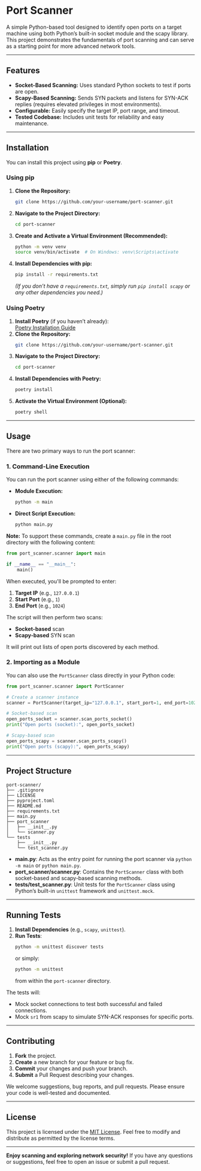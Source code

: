# Port Scanner

A simple Python-based tool designed to identify open ports on a target machine using both Python’s built-in socket module and the scapy library. This project demonstrates the fundamentals of port scanning and can serve as a starting point for more advanced network tools.

---

## Features

- **Socket-Based Scanning:** Uses standard Python sockets to test if ports are open.
- **Scapy-Based Scanning:** Sends SYN packets and listens for SYN-ACK replies (requires elevated privileges in most environments).
- **Configurable:** Easily specify the target IP, port range, and timeout.
- **Tested Codebase:** Includes unit tests for reliability and easy maintenance.

---

## Installation

You can install this project using **pip** or **Poetry**.

### Using pip

1. **Clone the Repository:**
   ```bash
   git clone https://github.com/your-username/port-scanner.git
   ```
2. **Navigate to the Project Directory:**
   ```bash
   cd port-scanner
   ```
3. **Create and Activate a Virtual Environment (Recommended):**
   ```bash
   python -m venv venv
   source venv/bin/activate  # On Windows: venv\Scripts\activate
   ```
4. **Install Dependencies with pip:**
   ```bash
   pip install -r requirements.txt
   ```
   *(If you don’t have a `requirements.txt`, simply run `pip install scapy` or any other dependencies you need.)*

### Using Poetry

1. **Install Poetry** (if you haven’t already):  
   [Poetry Installation Guide](https://python-poetry.org/docs/#installation)
2. **Clone the Repository:**
   ```bash
   git clone https://github.com/your-username/port-scanner.git
   ```
3. **Navigate to the Project Directory:**
   ```bash
   cd port-scanner
   ```
4. **Install Dependencies with Poetry:**
   ```bash
   poetry install
   ```
5. **Activate the Virtual Environment (Optional):**
   ```bash
   poetry shell
   ```

---

## Usage

There are two primary ways to run the port scanner:

### 1. Command-Line Execution

You can run the port scanner using either of the following commands:

- **Module Execution:**
  ```bash
  python -m main
  ```
- **Direct Script Execution:**
  ```bash
  python main.py
  ```

**Note:** To support these commands, create a `main.py` file in the root directory with the following content:

```python
from port_scanner.scanner import main

if __name__ == "__main__":
    main()
```

When executed, you'll be prompted to enter:
1. **Target IP** (e.g., `127.0.0.1`)
2. **Start Port** (e.g., `1`)
3. **End Port** (e.g., `1024`)

The script will then perform two scans:
- **Socket-based** scan
- **Scapy-based** SYN scan

It will print out lists of open ports discovered by each method.

### 2. Importing as a Module

You can also use the `PortScanner` class directly in your Python code:

```python
from port_scanner.scanner import PortScanner

# Create a scanner instance
scanner = PortScanner(target_ip="127.0.0.1", start_port=1, end_port=1024, timeout=1)

# Socket-based scan
open_ports_socket = scanner.scan_ports_socket()
print("Open ports (socket):", open_ports_socket)

# Scapy-based scan
open_ports_scapy = scanner.scan_ports_scapy()
print("Open ports (scapy):", open_ports_scapy)
```

---

## Project Structure

```plaintext
port-scanner/
├── .gitignore
├── LICENSE
├── pyproject.toml
├── README.md
├── requirements.txt
├── main.py
├── port_scanner
│   ├── __init__.py
│   └── scanner.py
└── tests
    ├── __init__.py
    └── test_scanner.py
```

- **main.py**: Acts as the entry point for running the port scanner via `python -m main` or `python main.py`.
- **port_scanner/scanner.py**: Contains the `PortScanner` class with both socket-based and scapy-based scanning methods.
- **tests/test_scanner.py**: Unit tests for the `PortScanner` class using Python’s built-in `unittest` framework and `unittest.mock`.

---

## Running Tests

1. **Install Dependencies** (e.g., `scapy`, `unittest`).
2. **Run Tests**:
   ```bash
   python -m unittest discover tests
   ```
   or simply:
   ```bash
   python -m unittest
   ```
   from within the `port-scanner` directory.

The tests will:
- Mock socket connections to test both successful and failed connections.
- Mock `sr1` from scapy to simulate SYN-ACK responses for specific ports.

---

## Contributing

1. **Fork** the project.
2. **Create** a new branch for your feature or bug fix.
3. **Commit** your changes and push your branch.
4. **Submit** a Pull Request describing your changes.

We welcome suggestions, bug reports, and pull requests. Please ensure your code is well-tested and documented.

---

## License

This project is licensed under the [MIT License](LICENSE). Feel free to modify and distribute as permitted by the license terms.

---

**Enjoy scanning and exploring network security!** If you have any questions or suggestions, feel free to open an issue or submit a pull request.